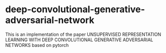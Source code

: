 # deep-convolutional-generative-adversarial-network
This is an implementation of the paper UNSUPERVISED REPRESENTATION LEARNING WITH DEEP CONVOLUTIONAL GENERATIVE ADVERSARIAL NETWORKS based on pytorch
